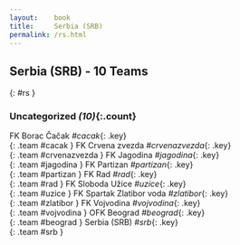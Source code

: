 ```yaml
---
layout:    book
title:     Serbia (SRB)
permalink: /rs.html
---
```


## Serbia (SRB) - 10 Teams
{: #rs }









### Uncategorized _(10)_{:.count}

FK Borac Čačak   _#cacak_{: .key} <br>
{: .team #cacak }
FK Crvena zvezda   _#crvenazvezda_{: .key} <br>
{: .team #crvenazvezda }
FK Jagodina   _#jagodina_{: .key} <br>
{: .team #jagodina }
FK Partizan   _#partizan_{: .key} <br>
{: .team #partizan }
FK Rad   _#rad_{: .key} <br>
{: .team #rad }
FK Sloboda Užice   _#uzice_{: .key} <br>
{: .team #uzice }
FK Spartak Zlatibor voda   _#zlatibor_{: .key} <br>
{: .team #zlatibor }
FK Vojvodina   _#vojvodina_{: .key} <br>
{: .team #vojvodina }
OFK Beograd   _#beograd_{: .key} <br>
{: .team #beograd }
Serbia  (SRB)  _#srb_{: .key} <br>
{: .team #srb }


 
